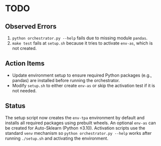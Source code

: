 # TODO

## Observed Errors

1. `python orchestrator.py --help` fails due to missing module `pandas`.
2. `make test` fails at `setup.sh` because it tries to activate `env-as`, which is not created.

## Action Items

- Update environment setup to ensure required Python packages (e.g., pandas) are installed before running the orchestrator.
- Modify `setup.sh` to either create `env-as` or skip the activation test if it is not needed.

## Status

The setup script now creates the `env-tpa` environment by default and installs all required packages using prebuilt wheels. An optional `env-as` can be created for Auto-Sklearn (Python ≤3.10). Activation scripts use the standard `venv` mechanism so `python orchestrator.py --help` works after running `./setup.sh` and activating the environment.

